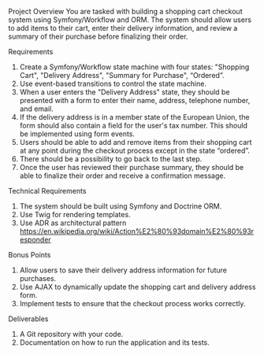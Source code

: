 Project Overview
You are tasked with building a shopping cart checkout system using Symfony/Workflow and ORM. The system should allow users to add items to their cart, enter their delivery information, and review a summary of their purchase before finalizing their order.

Requirements
1. Create a Symfony/Workflow state machine with four states: "Shopping Cart", "Delivery Address", "Summary for Purchase", “Ordered”.
2. Use event-based transitions to control the state machine.
3. When a user enters the "Delivery Address" state, they should be presented with a form to enter their name, address, telephone number, and email.
4. If the delivery address is in a member state of the European Union, the form should also contain a field for the user's tax number. This should be implemented using form events.
5. Users should be able to add and remove items from their shopping cart at any point during the checkout process except in the state “ordered”.
6. There should be a possibility to go back to the last step.
7. Once the user has reviewed their purchase summary, they should be able to finalize their order and receive a confirmation message.

Technical Requirements
1. The system should be built using Symfony and Doctrine ORM.
2. Use Twig for rendering templates.
3. Use ADR as architectural pattern https://en.wikipedia.org/wiki/Action%E2%80%93domain%E2%80%93responder


Bonus Points
1. Allow users to save their delivery address information for future purchases.
2. Use AJAX to dynamically update the shopping cart and delivery address form.
3. Implement tests to ensure that the checkout process works correctly.

Deliverables
1. A Git repository with your code.
2. Documentation on how to run the application and its tests.